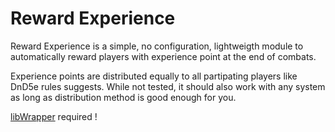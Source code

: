 # Reward Experience

Reward Experience is a simple, no configuration, lightweigth module to automatically reward players with experience point at the end of combats. 

Experience points are distributed equally to all partipating players like DnD5e rules suggests. While not tested, it should also work with any system as long as distribution method is good enough for you.

[libWrapper](https://foundryvtt.com/packages/lib-wrapper) required !